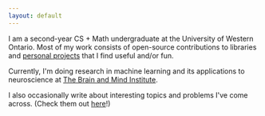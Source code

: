 ```yaml
---
layout: default
---
```


I am a second-year CS + Math undergraduate at the University of Western Ontario.
Most of my work consists of open-source contributions to libraries and
[personal projects](/projects) that I find useful and/or fun.

Currently, I'm doing research in machine learning and its applications to neuroscience at [The Brain and Mind Institute](https://www.uwo.ca/bmi/).

I also occasionally write about interesting topics and problems I've come across. 
(Check them out [here](/posts)!)